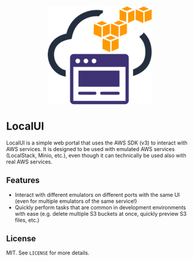 <p align="center">
  <img width="280" src="./logo.svg">
</p>

# LocalUI

LocalUI is a simple web portal that uses the AWS SDK (v3) to interact with AWS
services. It is designed to be used with emulated AWS services (LocalStack,
Minio, etc.), even though it can technically be used also with real AWS
services.

## Features

- Interact with different emulators on different ports with the same UI
  (even for multiple emulators of the same service!)
- Quickly perform tasks that are common in development environments with ease
  (e.g. delete multiple S3 buckets at once, quickly preview S3 files, etc.)

## License

MIT. See `LICENSE` for more details.
